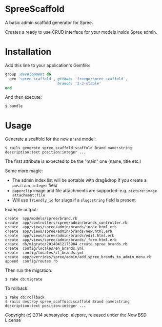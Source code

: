 SpreeScaffold
=============

A basic admin scaffold generator for Spree.

Creates a ready to use CRUD interface for your models inside Spree admin.

Installation
============

Add this line to your application's Gemfile:
```ruby
group :development do
  gem 'spree_scaffold', github: 'freego/spree_scaffold',
                        branch: '2-3-stable'
end
```

And then execute:

    $ bundle

Usage
=====

Generate a scaffold for the new `Brand` model:

    $ rails generate spree_scaffold:scaffold Brand name:string description:text position:integer ...

The first attribute is expected to be the "main" one (name, title etc.)

Some more magic:
* The admin index list will be sortable with drag&drop if you create a `position:integer` field
* `paperclip` image and file attachments are supported: e.g. `picture:image attachment:file`
* Will use `friendly_id` for slugs if a `slug:string` field is present

Example output:

    create  app/models/spree/brand.rb
    create  app/controllers/spree/admin/brands_controller.rb
    create  app/views/spree/admin/brands/index.html.erb
    create  app/views/spree/admin/brands/new.html.erb
    create  app/views/spree/admin/brands/edit.html.erb
    create  app/views/spree/admin/brands/_form.html.erb
    create  db/migrate/20140412175904_create_spree_brands.rb
    create  config/locales/en_brands.yml
    create  config/locales/it_brands.yml
    create  app/overrides/spree/admin/add_spree_brands_to_admin_menu.rb
    append  config/routes.rb

Then run the migration:

    $ rake db:migrate

To rollback:

    $ rake db:rollback
    $ rails destroy spree_scaffold:scaffold Brand name:string description:text position:integer ...

Copyright (c) 2014 sebastyuiop, alepore, released under the New BSD License
